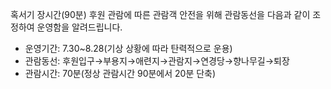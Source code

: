 혹서기 장시간(90분) 후원 관람에 따른 관람객 안전을 위해 관람동선을 다음과 같이 조정하여 운영함을 알려드립니다.

- 운영기간: 7.30~8.28(기상 상황에 따라 탄력적으로 운용)
- 관람동선: 후원입구→부용지→애련지→관람지→연경당→향나무길→퇴장
- 관람시간: 70분(정상 관람시간 90분에서 20분 단축)